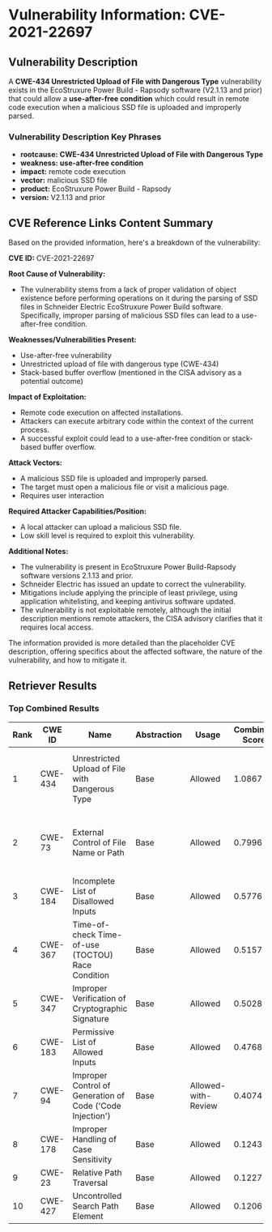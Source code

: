 # Vulnerability Information: CVE-2021-22697

## Vulnerability Description
A **CWE-434 Unrestricted Upload of File with Dangerous Type** vulnerability exists in the EcoStruxure Power Build - Rapsody software (V2.1.13 and prior) that could allow a **use-after-free condition** which could result in remote code execution when a malicious SSD file is uploaded and improperly parsed.

### Vulnerability Description Key Phrases
- **rootcause:** **CWE-434 Unrestricted Upload of File with Dangerous Type**
- **weakness:** **use-after-free condition**
- **impact:** remote code execution
- **vector:** malicious SSD file
- **product:** EcoStruxure Power Build - Rapsody
- **version:** V2.1.13 and prior

## CVE Reference Links Content Summary
Based on the provided information, here's a breakdown of the vulnerability:

**CVE ID:** CVE-2021-22697

**Root Cause of Vulnerability:**
- The vulnerability stems from a lack of proper validation of object existence before performing operations on it during the parsing of SSD files in Schneider Electric EcoStruxure Power Build software. Specifically, improper parsing of malicious SSD files can lead to a use-after-free condition.

**Weaknesses/Vulnerabilities Present:**
- Use-after-free vulnerability
- Unrestricted upload of file with dangerous type (CWE-434)
- Stack-based buffer overflow (mentioned in the CISA advisory as a potential outcome)

**Impact of Exploitation:**
- Remote code execution on affected installations.
- Attackers can execute arbitrary code within the context of the current process.
- A successful exploit could lead to a use-after-free condition or stack-based buffer overflow.

**Attack Vectors:**
-  A malicious SSD file is uploaded and improperly parsed.
- The target must open a malicious file or visit a malicious page.
- Requires user interaction

**Required Attacker Capabilities/Position:**
- A local attacker can upload a malicious SSD file.
- Low skill level is required to exploit this vulnerability.

**Additional Notes:**
- The vulnerability is present in EcoStruxure Power Build-Rapsody software versions 2.1.13 and prior.
- Schneider Electric has issued an update to correct the vulnerability.
- Mitigations include applying the principle of least privilege, using application whitelisting, and keeping antivirus software updated.
-  The vulnerability is not exploitable remotely, although the initial description mentions remote attackers, the CISA advisory clarifies that it requires local access.

The information provided is more detailed than the placeholder CVE description, offering specifics about the affected software, the nature of the vulnerability, and how to mitigate it.

## Retriever Results

### Top Combined Results

| Rank | CWE ID | Name | Abstraction | Usage | Combined Score | Retrievers | Individual Scores |
|------|--------|------|-------------|-------|---------------|------------|-------------------|
| 1 | CWE-434 | Unrestricted Upload of File with Dangerous Type | Base | Allowed | 1.0867 | dense, sparse, graph | dense: 0.696, sparse: 0.666, graph: 1.000 |
| 2 | CWE-73 | External Control of File Name or Path | Base | Allowed | 0.7996 | dense, sparse, graph | dense: 0.635, sparse: 0.217, graph: 1.000 |
| 3 | CWE-184 | Incomplete List of Disallowed Inputs | Base | Allowed | 0.5776 | sparse, graph | sparse: 0.385, graph: 1.000 |
| 4 | CWE-367 | Time-of-check Time-of-use (TOCTOU) Race Condition | Base | Allowed | 0.5157 | sparse, graph | sparse: 0.350, graph: 0.882 |
| 5 | CWE-347 | Improper Verification of Cryptographic Signature | Base | Allowed | 0.5028 | sparse, graph | sparse: 0.359, graph: 0.832 |
| 6 | CWE-183 | Permissive List of Allowed Inputs | Base | Allowed | 0.4768 | sparse, graph | sparse: 0.231, graph: 0.965 |
| 7 | CWE-94 | Improper Control of Generation of Code ('Code Injection') | Base | Allowed-with-Review | 0.4074 | dense, sparse | dense: 0.613, sparse: 0.210 |
| 8 | CWE-178 | Improper Handling of Case Sensitivity | Base | Allowed | 0.1243 | sparse | sparse: 0.217 |
| 9 | CWE-23 | Relative Path Traversal | Base | Allowed | 0.1227 | sparse | sparse: 0.215 |
| 10 | CWE-427 | Uncontrolled Search Path Element | Base | Allowed | 0.1206 | sparse | sparse: 0.211 |

